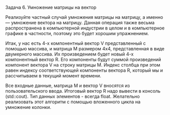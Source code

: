 Задача 6. Умножение матрицы на вектор

Реализуйте частный случай умножения матрицы на матрицу, а именно — умножение вектора на матрицу. Данная операция также весьма распространена в компьютерной индустрии в целом и в компьютерное графике в частности, поэтому это будет хорошим упражнением.

Итак, у нас есть 4-х компонентный вектор V представленный с помощью массива, и матрица M размером 4х4, представленная в виде двумерного массива. Их произведением будет новый 4-х компонентный вектор R. Его компоненты будут суммой произведений компонент вектора V на строку матрицы M. Индекс столбца при этом равен индексу соответствующей компоненты вектора R, который мы и рассчитываем в текущий момент времени.

Все входные данные, матрица M и вектор V вносятся из пользовательского ввода.  Итоговый вектор R надо вывести в консоль (std::cout). Тип данных элементов - всегда float. Желательно реализовать этот алгоритм с помощью вложенного цикла на умножение колонки.

